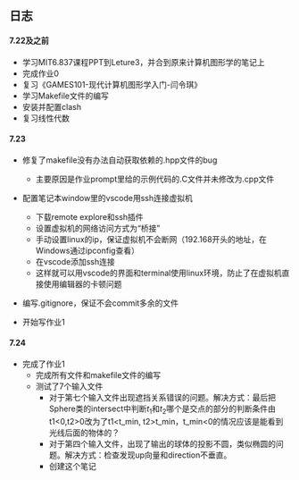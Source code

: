## 日志

#### 7.22及之前

- 学习MIT6.837课程PPT到Leture3，并合到原来计算机图形学的笔记上
- 完成作业0
- 复习《GAMES101-现代计算机图形学入门-闫令琪》
- 学习Makefile文件的编写
- 安装并配置clash
- 复习线性代数

#### 7.23
- 修复了makefile没有办法自动获取依赖的.hpp文件的bug
  - 主要原因是作业prompt里给的示例代码的.C文件并未修改为.cpp文件
- 配置笔记本window里的vscode用ssh连接虚拟机
  - 下载remote explore和ssh插件
  - 设置虚拟机的网络访问方式为“桥接”
  - 手动设置linux的ip，保证虚拟机不会断网（192.168开头的地址，在Windows通过ipconfig查看）
  - 在vscode添加ssh连接
  - 这样就可以用vscode的界面和terminal使用linux环境，防止了在虚拟机直接使用编辑器的卡顿问题

- 编写.gitignore，保证不会commit多余的文件
- 开始写作业1

#### 7.24
- 完成了作业1
  - 完成所有文件和makefile文件的编写
  - 测试了7个输入文件
    - 对于第七个输入文件出现遮挡关系错误的问题。解决方式：最后把Sphere类的intersect中判断$t_1$和$t_2$哪个是交点的部分的判断条件由t1<0,t2>0改为了t1<t_min, t2>t_min，t_min<0的情况应该是能看到光线后面的物体的？
    - 对于第四个输入文件，出现了输出的球体的投影不圆，类似椭圆的问题。解决方式：检查发现up向量和direction不垂直。
    - 创建这个笔记


  